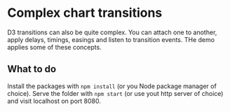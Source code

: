 Complex chart transitions
=========================

D3 transitions can also be quite complex. You can attach one to another, apply
delays, timings, easings and listen to transition events. THe demo applies
some of these concepts.

## What to do

Install the packages with `npm install` (or you Node package manager of choice).
Serve the folder with `npm start` (or use yout http server of choice) and visit
localhost on port 8080.
